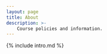 ```yaml
---
layout: page
title: About
description: >-
    Course policies and information.
---
```


{% include intro.md %}
